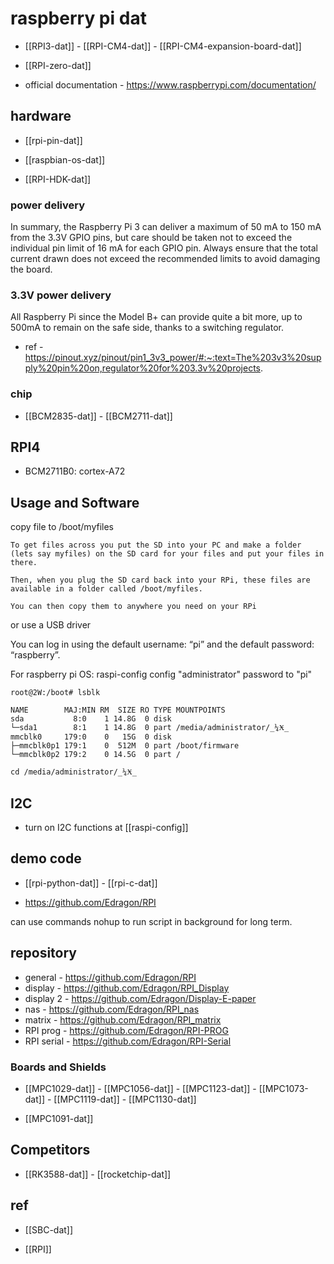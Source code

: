 
# raspberry pi dat 

- [[RPI3-dat]] - [[RPI-CM4-dat]] - [[RPI-CM4-expansion-board-dat]]

- [[RPI-zero-dat]]

- official documentation - https://www.raspberrypi.com/documentation/

## hardware 

- [[rpi-pin-dat]]

- [[raspbian-os-dat]]

- [[RPI-HDK-dat]]

### power delivery 

In summary, the Raspberry Pi 3 can deliver a maximum of 50 mA to 150 mA from the 3.3V GPIO pins, but care should be taken not to exceed the individual pin limit of 16 mA for each GPIO pin. Always ensure that the total current drawn does not exceed the recommended limits to avoid damaging the board.

### 3.3V power delivery 

All Raspberry Pi since the Model B+ can provide quite a bit more, up to 500mA to remain on the safe side, thanks to a switching regulator.

- ref - https://pinout.xyz/pinout/pin1_3v3_power/#:~:text=The%203v3%20supply%20pin%20on,regulator%20for%203.3v%20projects.


### chip 

- [[BCM2835-dat]] - [[BCM2711-dat]]


## RPI4 

- BCM2711B0: cortex-A72 

## Usage and Software 

copy file to /boot/myfiles 

    To get files across you put the SD into your PC and make a folder (lets say myfiles) on the SD card for your files and put your files in there.

    Then, when you plug the SD card back into your RPi, these files are available in a folder called /boot/myfiles.

    You can then copy them to anywhere you need on your RPi

or use a USB driver 


You can log in using the default username: “pi” and the default password: “raspberry”.

For raspberry pi OS: raspi-config config "administrator" password to "pi"

    root@2W:/boot# lsblk

    NAME        MAJ:MIN RM  SIZE RO TYPE MOUNTPOINTS
    sda           8:0    1 14.8G  0 disk 
    └─sda1        8:1    1 14.8G  0 part /media/administrator/_¼Ӿ_
    mmcblk0     179:0    0   15G  0 disk 
    ├─mmcblk0p1 179:1    0  512M  0 part /boot/firmware
    └─mmcblk0p2 179:2    0 14.5G  0 part /

    cd /media/administrator/_¼Ӿ_

## I2C 

- turn on I2C functions at [[raspi-config]]




## demo code 

- [[rpi-python-dat]] - [[rpi-c-dat]]

- https://github.com/Edragon/RPI

can use commands nohup to run script in background for long term.


## repository
- general - https://github.com/Edragon/RPI
- display - https://github.com/Edragon/RPI_Display
- display 2 - https://github.com/Edragon/Display-E-paper
- nas - https://github.com/Edragon/RPI_nas
- matrix - https://github.com/Edragon/RPI_matrix
- RPI prog - https://github.com/Edragon/RPI-PROG
- RPI serial - https://github.com/Edragon/RPI-Serial


### Boards and Shields 

- [[MPC1029-dat]] - [[MPC1056-dat]] - [[MPC1123-dat]] - [[MPC1073-dat]] - [[MPC1119-dat]] - [[MPC1130-dat]]

- [[MPC1091-dat]]

## Competitors 

- [[RK3588-dat]] - [[rocketchip-dat]]

## ref 

- [[SBC-dat]]

- [[RPI]]